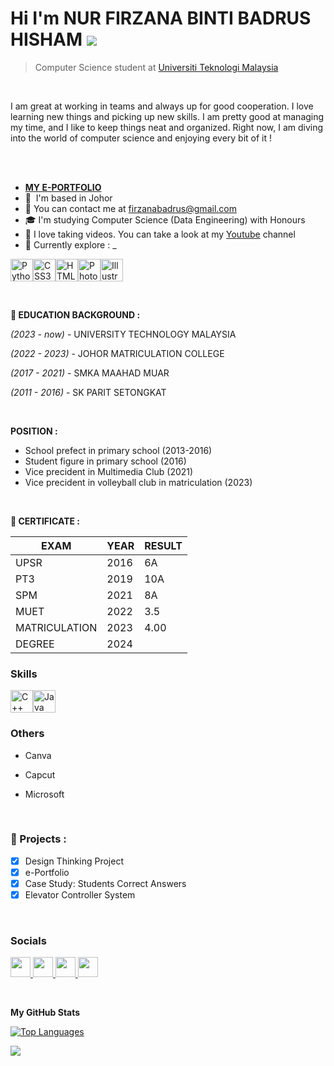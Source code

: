 Hi I'm NUR FIRZANA BINTI BADRUS HISHAM ![](https://user-images.githubusercontent.com/18350557/176309783-0785949b-9127-417c-8b55-ab5a4333674e.gif)
====================================================================================================================================================================================================================
> Computer Science student at [Universiti Teknologi Malaysia](https://www.utm.my/)

<br>

 I am great at working in teams and always up for good cooperation. I love learning new things and picking up new skills. I am pretty good at managing my time, and I like to keep things neat and organized. Right now, I am diving into the world of computer science and enjoying every bit of it !
 
<br>

<br>

*  [**MY E-PORTFOLIO**](https://firzanabadrus.github.io/)
* 📍  I'm based in Johor
* 📧 You can contact me at [firzanabadrus@gmail.com](mailto:firzanabadrus@gmail.com)
* 🎓 I'm studying Computer Science (Data Engineering) with Honours 
* 📸 I love taking videos. You can take a look at my [Youtube](https://www.youtube.com/channel/UCkmqGhFS8CXs_pXc5eV2d_Q) channel
* 👾  Currently explore : _
  
<p align="left">
<a href="https://www.python.org/" target="_blank" rel="noreferrer"><img src="https://raw.githubusercontent.com/danielcranney/readme-generator/main/public/icons/skills/python-colored.svg" width="36" height="36" alt="Python" /></a><a href="https://www.w3.org/TR/CSS/#css" target="_blank" rel="noreferrer"><img src="https://raw.githubusercontent.com/danielcranney/readme-generator/main/public/icons/skills/css3-colored.svg" width="36" height="36" alt="CSS3" /></a><a href="https://developer.mozilla.org/en-US/docs/Glossary/HTML5" target="_blank" rel="noreferrer"><img src="https://raw.githubusercontent.com/danielcranney/readme-generator/main/public/icons/skills/html5-colored.svg" width="36" height="36" alt="HTML5" /></a><a href="https://www.adobe.com/uk/products/photoshop.html" target="_blank" rel="noreferrer"><img src="https://raw.githubusercontent.com/danielcranney/readme-generator/main/public/icons/skills/photoshop-colored.svg" width="36" height="36" alt="Photoshop" /></a><a href="https://www.adobe.com/uk/products/illustrator.html" target="_blank" rel="noreferrer"><img src="https://raw.githubusercontent.com/danielcranney/readme-generator/main/public/icons/skills/illustrator-colored.svg" width="36" height="36" alt="Illustrator" /></a>
</p>



<br>


**📖 EDUCATION BACKGROUND :**  

_(2023 - now)_ - UNIVERSITY TECHNOLOGY MALAYSIA  

_(2022 - 2023)_ - JOHOR MATRICULATION COLLEGE

_(2017 - 2021)_ - SMKA MAAHAD MUAR 

_(2011 - 2016)_ - SK PARIT SETONGKAT

<br>

**POSITION :**

- School prefect in primary school (2013-2016)
- Student figure in primary school (2016)
- Vice precident in Multimedia Club (2021)
- Vice precident in volleyball club in matriculation (2023)

<br>

**📃 CERTIFICATE :**

| EXAM                                   | YEAR    | RESULT            |                                      
|----------------------------------------|---------|-------------------|
| UPSR                                   | 2016    | 6A                |
| PT3                                    | 2019    | 10A               | 
| SPM                                    | 2021    | 8A                | 
| MUET                                   | 2022    | 3.5               | 
| MATRICULATION                          | 2023    | 4.00              |
| DEGREE                                 | 2024    |                   |         


### Skills
  
<p align="left">
<a href="https://docs.microsoft.com/en-us/cpp/?view=msvc-170" target="_blank" rel="noreferrer"><img src="https://raw.githubusercontent.com/danielcranney/readme-generator/main/public/icons/skills/cplusplus-colored.svg" width="36" height="36" alt="C++" /></a><a href="https://www.oracle.com/java/" target="_blank" rel="noreferrer"><img src="https://raw.githubusercontent.com/danielcranney/readme-generator/main/public/icons/skills/java-colored.svg" width="36" height="36" alt="Java" /></a>
</p>


### Others
* Canva
* Capcut
* Microsoft

  <br>

### 📁 Projects :
 - [x] Design Thinking Project
 - [x] e-Portfolio 
 - [x] Case Study: Students Correct Answers
 - [x] Elevator Controller System
       
<br>

### Socials

<p align="left">
  <a href="https://discord.com/users/tewinkz" target="_blank" rel="noreferrer">
    <picture>
      <source media="(prefers-color-scheme: dark)" srcset="undefined" />
      <source media="(prefers-color-scheme: light)" srcset="https://raw.githubusercontent.com/danielcranney/readme-generator/main/public/icons/socials/discord.svg" />
      <img src="https://raw.githubusercontent.com/danielcranney/readme-generator/main/public/icons/socials/discord.svg" width="32" height="32" />
    </picture>
  </a>
  
  <a href="https://www.github.com/firzanabadrus" target="_blank" rel="noreferrer">
    <picture>
      <source media="(prefers-color-scheme: dark)" srcset="https://raw.githubusercontent.com/danielcranney/readme-generator/main/public/icons/socials/github-dark.svg" />
      <source media="(prefers-color-scheme: light)" srcset="https://raw.githubusercontent.com/danielcranney/readme-generator/main/public/icons/socials/github.svg" />
      <img src="https://raw.githubusercontent.com/danielcranney/readme-generator/main/public/icons/socials/github.svg" width="32" height="32" />
    </picture>
  </a>
  
  <a href="https://www.linkedin.com/in/nur-firzana1610" target="_blank" rel="noreferrer">
    <picture>
      <source media="(prefers-color-scheme: dark)" srcset="https://raw.githubusercontent.com/danielcranney/readme-generator/main/public/icons/socials/linkedin-dark.svg" />
      <source media="(prefers-color-scheme: light)" srcset="https://raw.githubusercontent.com/danielcranney/readme-generator/main/public/icons/socials/linkedin.svg" />
      <img src="https://raw.githubusercontent.com/danielcranney/readme-generator/main/public/icons/socials/linkedin.svg" width="32" height="32" />
    </picture>
  </a>
  
  <a href="https://www.youtube.com/@firzana1610" target="_blank" rel="noreferrer">
    <picture>
      <source media="(prefers-color-scheme: dark)" srcset="undefined" />
      <source media="(prefers-color-scheme: light)" srcset="https://raw.githubusercontent.com/danielcranney/readme-generator/main/public/icons/socials/youtube.svg" />
      <img src="https://raw.githubusercontent.com/danielcranney/readme-generator/main/public/icons/socials/youtube.svg" width="32" height="32" />
    </picture>
  </a>

 <p align="left">
  <!-- ... (existing social media icons) ... -->

<br>


<b>My GitHub Stats</b>

<a href="https://github.com/firzanabadrus" align="left"><img src="https://github-readme-stats.vercel.app/api/top-langs/?username=firzanabadrus&langs_count=10&title_color=22c55e&text_color=ffffff&icon_color=facc15&bg_color=000000&hide_border=true&locale=en&custom_title=Top%20%Languages" alt="Top Languages" /></a>

<a href="http://www.github.com/firzanabadrus"><img src="https://github-readme-streak-stats.herokuapp.com/?user=firzanabadrus&stroke=ffffff&background=000000&ring=22c55e&fire=22c55e&currStreakNum=ffffff&currStreakLabel=22c55e&sideNums=ffffff&sideLabels=ffffff&dates=ffffff&hide_border=true" /></a>
